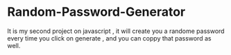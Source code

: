 # Random-Password-Generator
It is my second project on javascript , it will create you a randome password every time you click on generate  , and you can coppy that password as well.
